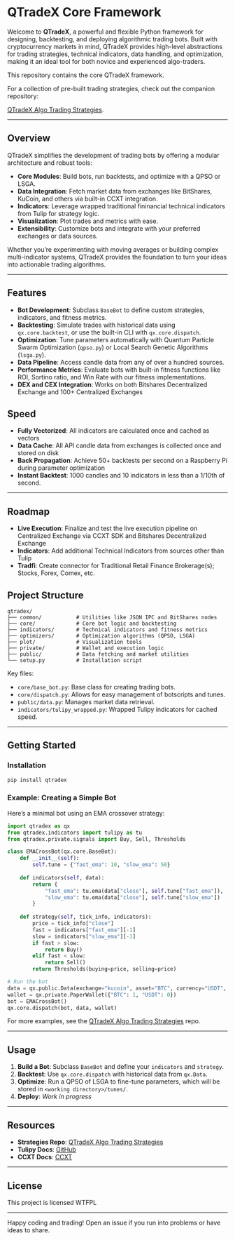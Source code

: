 # QTradeX Core Framework

Welcome to **QTradeX**, a powerful and flexible Python framework for designing, backtesting, and deploying algorithmic trading bots. Built with cryptocurrency markets in mind, QTradeX provides high-level abstractions for trading strategies, technical indicators, data handling, and optimization, making it an ideal tool for both novice and experienced algo-traders.

This repository contains the core QTradeX framework. 

For a collection of pre-built trading strategies, check out the companion repository: 

[QTradeX Algo Trading Strategies](https://github.com/squidKid-deluxe/qtradex-ai-agents).

---

## Overview

QTradeX simplifies the development of trading bots by offering a modular architecture and robust tools:
- **Core Modules**: Build bots, run backtests, and optimize with a QPSO or LSGA.
- **Data Integration**: Fetch market data from exchanges like BitShares, KuCoin, and others via built-in CCXT integration.
- **Indicators**: Leverage wrapped traditional fininancial technical indicators from Tulip for strategy logic.
- **Visualization**: Plot trades and metrics with ease.
- **Extensibility**: Customize bots and integrate with your preferred exchanges or data sources.

Whether you’re experimenting with moving averages or building complex multi-indicator systems, QTradeX provides the foundation to turn your ideas into actionable trading algorithms.

---

## Features

- **Bot Development**: Subclass `BaseBot` to define custom strategies, indicators, and fitness metrics.
- **Backtesting**: Simulate trades with historical data using `qx.core.backtest`, or use the built-in CLI with `qx.core.dispatch`.
- **Optimization**: Tune parameters automatically with Quantum Particle Swarm Optimization (`qpso.py`) or Local Search Genetic Algorithms (`lsga.py`).
- **Data Pipeline**: Access candle data from any of over a hundred sources.
- **Performance Metrics**: Evaluate bots with built-in fitness functions like ROI, Sortino ratio, and Win Rate with our fitness implementations.
- **DEX and CEX Integration**: Works on both Bitshares Decentralized Exchange and 100+ Centralized Exchanges

## Speed

- **Fully Vectorized**: All indicators are calculated once and cached as vectors
- **Data Cache**: All API candle data from exchanges is collected once and stored on disk
- **Back Propagation**: Achieve 50+ backtests per second on a Raspberry Pi during parameter optimization
- **Instant Backtest**: 1000 candles and 10 indicators in less than a 1/10th of second. 

---

## Roadmap

- **Live Execution**: Finalize and test the live execution pipeline on Centralized Exchange via CCXT SDK and Bitshares Decentralized Exchange
- **Indicators**: Add additional Technical Indicators from sources other than Tulip
- **Tradfi**: Create connector for Traditional Retail Finance Brokerage(s); Stocks, Forex, Comex, etc. 

## Project Structure

```
qtradex/
├── common/           # Utilities like JSON IPC and BitShares nodes
├── core/             # Core bot logic and backtesting
├── indicators/       # Technical indicators and fitness metrics
├── optimizers/       # Optimization algorithms (QPSO, LSGA)
├── plot/             # Visualization tools
├── private/          # Wallet and execution logic
├── public/           # Data fetching and market utilities
└── setup.py          # Installation script
```

Key files:
- `core/base_bot.py`: Base class for creating trading bots.
- `core/dispatch.py`: Allows for easy management of botscripts and tunes.
- `public/data.py`: Manages market data retrieval.
- `indicators/tulipy_wrapped.py`: Wrapped Tulipy indicators for cached speed.

---

## Getting Started

### Installation

```bash
pip install qtradex
```

### Example: Creating a Simple Bot
Here’s a minimal bot using an EMA crossover strategy:

```python
import qtradex as qx
from qtradex.indicators import tulipy as tu
from qtradex.private.signals import Buy, Sell, Thresholds

class EMACrossBot(qx.core.BaseBot):
    def __init__(self):
        self.tune = {"fast_ema": 10, "slow_ema": 50}
    
    def indicators(self, data):
        return {
            "fast_ema": tu.ema(data["close"], self.tune["fast_ema"]),
            "slow_ema": tu.ema(data["close"], self.tune["slow_ema"])
        }
    
    def strategy(self, tick_info, indicators):
        price = tick_info["close"]
        fast = indicators["fast_ema"][-1]
        slow = indicators["slow_ema"][-1]
        if fast > slow:
            return Buy()
        elif fast < slow:
            return Sell()
        return Thresholds(buying=price, selling=price)

# Run the bot
data = qx.public.Data(exchange="kucoin", asset="BTC", currency="USDT", begin="2023-01-01", end="2023-12-31")
wallet = qx.private.PaperWallet({"BTC": 1, "USDT": 0})
bot = EMACrossBot()
qx.core.dispatch(bot, data, wallet)
```

For more examples, see the [QTradeX Algo Trading Strategies](https://github.com/squidKid-deluxe/qtradex-ai-agents) repo.

---

## Usage

1. **Build a Bot**: Subclass `BaseBot` and define your `indicators` and `strategy`.
2. **Backtest**: Use `qx.core.dispatch` with historical data from `qx.Data`.
3. **Optimize**: Run a QPSO of LSGA to fine-tune parameters, which will be stored in `<working directory>/tunes/`.
4. **Deploy**: *Work in progress*

---

## Resources

- **Strategies Repo**: [QTradeX Algo Trading Strategies](https://github.com/squidKid-deluxe/qtradex-ai-agents)
- **Tulipy Docs**: [GitHub](https://tulipindicators.org)
- **CCXT Docs**: [CCXT](https://docs.ccxt.com)

---

## License

This project is licensed WTFPL 

---

Happy coding and trading! Open an issue if you run into problems or have ideas to share.

